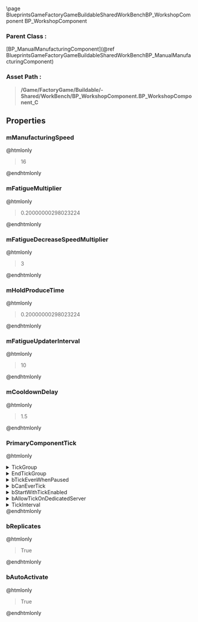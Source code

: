 \page BlueprintsGameFactoryGameBuildableSharedWorkBenchBP_WorkshopComponent BP_WorkshopComponent
### Parent Class :
[BP_ManualManufacturingComponent](@ref BlueprintsGameFactoryGameBuildableSharedWorkBenchBP_ManualManufacturingComponent)
### Asset Path :
<b><blockquote>/Game/FactoryGame/Buildable/-Shared/WorkBench/BP_WorkshopComponent.BP_WorkshopComponent_C</blockquote></b>
## Properties

### mManufacturingSpeed
@htmlonly
<blockquote>16</blockquote>
@endhtmlonly

### mFatigueMultiplier
@htmlonly
<blockquote>0.20000000298023224</blockquote>
@endhtmlonly

### mFatigueDecreaseSpeedMultiplier
@htmlonly
<blockquote>3</blockquote>
@endhtmlonly

### mHoldProduceTime
@htmlonly
<blockquote>0.20000000298023224</blockquote>
@endhtmlonly

### mFatigueUpdaterInterval
@htmlonly
<blockquote>10</blockquote>
@endhtmlonly

### mCooldownDelay
@htmlonly
<blockquote>1.5</blockquote>
@endhtmlonly

### PrimaryComponentTick
@htmlonly
<details>
 <summary>TickGroup</summary>
<blockquote>2</blockquote>
</details>
<details>
 <summary>EndTickGroup</summary>
<blockquote>0</blockquote>
</details>
<details>
 <summary>bTickEvenWhenPaused</summary>
<blockquote>False</blockquote>
</details>
<details>
 <summary>bCanEverTick</summary>
<blockquote>True</blockquote>
</details>
<details>
 <summary>bStartWithTickEnabled</summary>
<blockquote>True</blockquote>
</details>
<details>
 <summary>bAllowTickOnDedicatedServer</summary>
<blockquote>True</blockquote>
</details>
<details>
 <summary>TickInterval</summary>
<blockquote>0</blockquote>
</details>
@endhtmlonly

### bReplicates
@htmlonly
<blockquote>True</blockquote>
@endhtmlonly

### bAutoActivate
@htmlonly
<blockquote>True</blockquote>
@endhtmlonly


